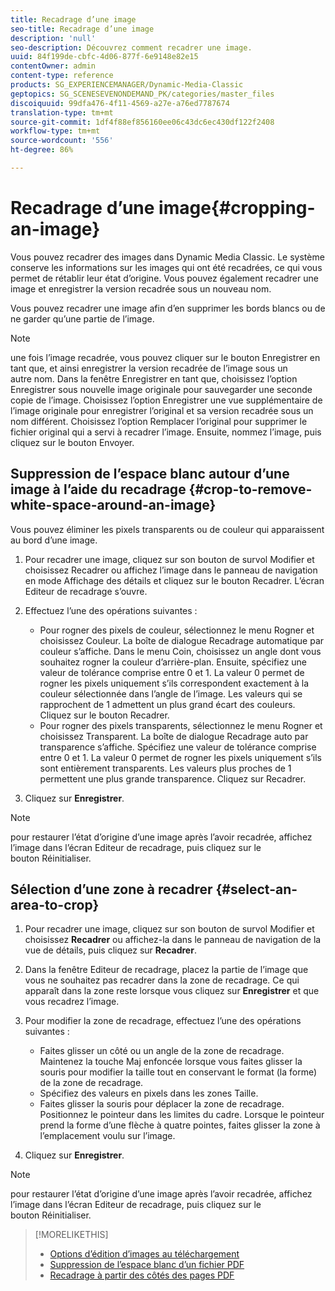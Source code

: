 ```yaml
---
title: Recadrage d’une image
seo-title: Recadrage d’une image
description: 'null'
seo-description: Découvrez comment recadrer une image.
uuid: 84f199de-cbfc-4d06-877f-6e9148e82e15
contentOwner: admin
content-type: reference
products: SG_EXPERIENCEMANAGER/Dynamic-Media-Classic
geptopics: SG_SCENESEVENONDEMAND_PK/categories/master_files
discoiquuid: 99dfa476-4f11-4569-a27e-a76ed7787674
translation-type: tm+mt
source-git-commit: 1df4f88ef856160ee06c43dc6ec430df122f2408
workflow-type: tm+mt
source-wordcount: '556'
ht-degree: 86%

---
```



# Recadrage d’une image{#cropping-an-image}

Vous pouvez recadrer des images dans Dynamic Media Classic. Le système conserve les informations sur les images qui ont été recadrées, ce qui vous permet de rétablir leur état d’origine. Vous pouvez également recadrer une image et enregistrer la version recadrée sous un nouveau nom.

Vous pouvez recadrer une image afin d’en supprimer les bords blancs ou de ne garder qu’une partie de l’image.

>[!NOTE]
>
>une fois l’image recadrée, vous pouvez cliquer sur le bouton Enregistrer en tant que, et ainsi enregistrer la version recadrée de l’image sous un autre nom. Dans la fenêtre Enregistrer en tant que, choisissez l’option Enregistrer sous nouvelle image originale pour sauvegarder une seconde copie de l’image. Choisissez l’option Enregistrer une vue supplémentaire de l’image originale pour enregistrer l’original et sa version recadrée sous un nom différent. Choisissez l’option Remplacer l’original pour supprimer le fichier original qui a servi à recadrer l’image. Ensuite, nommez l’image, puis cliquez sur le bouton Envoyer.

## Suppression de l’espace blanc autour d’une image à l’aide du recadrage  {#crop-to-remove-white-space-around-an-image}

Vous pouvez éliminer les pixels transparents ou de couleur qui apparaissent au bord d’une image.

1. Pour recadrer une image, cliquez sur son bouton de survol Modifier et choisissez Recadrer ou affichez l’image dans le panneau de navigation en mode Affichage des détails et cliquez sur le bouton Recadrer. L’écran Editeur de recadrage s’ouvre.
1. Effectuez l’une des opérations suivantes :

   * Pour rogner des pixels de couleur, sélectionnez le menu Rogner et choisissez Couleur. La boîte de dialogue Recadrage automatique par couleur s’affiche. Dans le menu Coin, choisissez un angle dont vous souhaitez rogner la couleur d’arrière-plan. Ensuite, spécifiez une valeur de tolérance comprise entre 0 et 1. La valeur 0 permet de rogner les pixels uniquement s’ils correspondent exactement à la couleur sélectionnée dans l’angle de l’image. Les valeurs qui se rapprochent de 1 admettent un plus grand écart des couleurs. Cliquez sur le bouton Recadrer.
   * Pour rogner des pixels transparents, sélectionnez le menu Rogner et choisissez Transparent. La boîte de dialogue Recadrage auto par transparence s’affiche. Spécifiez une valeur de tolérance comprise entre 0 et 1. La valeur 0 permet de rogner les pixels uniquement s’ils sont entièrement transparents. Les valeurs plus proches de 1 permettent une plus grande transparence. Cliquez sur Recadrer.

1. Cliquez sur **Enregistrer**.

>[!NOTE]
>
>pour restaurer l’état d’origine d’une image après l’avoir recadrée, affichez l’image dans l’écran Editeur de recadrage, puis cliquez sur le bouton Réinitialiser.

## Sélection d’une zone à recadrer  {#select-an-area-to-crop}

1. Pour recadrer une image, cliquez sur son bouton de survol Modifier et choisissez **Recadrer** ou affichez-la dans le panneau de navigation de la vue de détails, puis cliquez sur **Recadrer**.

1. Dans la fenêtre Editeur de recadrage, placez la partie de l’image que vous ne souhaitez pas recadrer dans la zone de recadrage. Ce qui apparaît dans la zone reste lorsque vous cliquez sur **Enregistrer** et que vous recadrez l’image.
1. Pour modifier la zone de recadrage, effectuez l’une des opérations suivantes :

   * Faites glisser un côté ou un angle de la zone de recadrage. Maintenez la touche Maj enfoncée lorsque vous faites glisser la souris pour modifier la taille tout en conservant le format (la forme) de la zone de recadrage.
   * Spécifiez des valeurs en pixels dans les zones Taille.
   * Faites glisser la souris pour déplacer la zone de recadrage. Positionnez le pointeur dans les limites du cadre. Lorsque le pointeur prend la forme d’une flèche à quatre pointes, faites glisser la zone à l’emplacement voulu sur l’image.

1. Cliquez sur **Enregistrer**.

>[!NOTE]
>
>pour restaurer l’état d’origine d’une image après l’avoir recadrée, affichez l’image dans l’écran Editeur de recadrage, puis cliquez sur le bouton Réinitialiser.

>[!MORELIKETHIS]
>
>* [Options d’édition d’images au téléchargement](image-editing-options-upload.md#image-editing-options-at-upload)
>* [Suppression de l’espace blanc d’un fichier PDF](pdfs.md#cropping_white_space_from_a_pdf_file)
>* [Recadrage à partir des côtés des pages PDF](pdfs.md#cropping_from_the_sides_of_pdf_pages)

